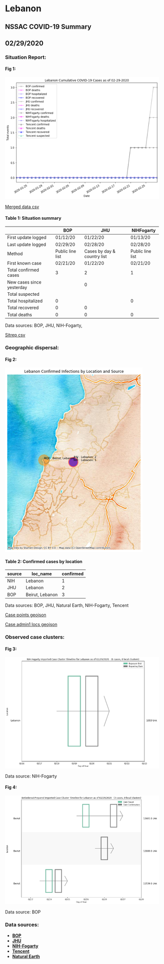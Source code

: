 # Lebanon
## NSSAC COVID-19 Summary
## 02/29/2020



### Situation Report:
#### Fig 1:
![Lebanon cases](../merged_histories/Lebanon_merged_histories.png)

[Merged data csv](https://github.com/SchlittDataSci/SchlittDataSci.github.io/blob/master/data/tables/Lebanon_merged_daily.csv)

#### Table 1: Situation summary


|                           | BOP              | JHU                         | NIHFogarty       |
|---------------------------|------------------|-----------------------------|------------------|
| First update logged       | 01/12/20         | 01/22/20                    | 01/13/20         |
| Last update logged        | 02/29/20         | 02/28/20                    | 02/28/20         |
| Method                    | Public line list | Cases by day & country list | Public line list |
| First known case          | 02/21/20         | 01/22/20                    | 02/21/20         |
| Total confirmed cases     | 3                | 2                           | 1                |
| New cases since yesterday |                  | 0                           |                  |
| Total suspected           |                  |                             |                  |
| Total hospitalized        | 0                |                             | 0                |
| Total recovered           | 0                | 0                           |                  |
| Total deaths              | 0                | 0                           | 0                |

Data sources: BOP, JHU, NIH-Fogarty, 


[Sitrep csv](https://github.com/SchlittDataSci/SchlittDataSci.github.io/blob/master/data/tables/Lebanon_sitrep.csv)

### Geographic dispersal:
#### Fig 2:
![Lebanon mapped](../case_locs/Lebanon_case_locs.png)

#### Table 2: Confirmed cases by location


| source   | loc_name        |   confirmed |
|----------|-----------------|-------------|
| NIH      | Lebanon         |           1 |
| JHU      | Lebanon         |           2 |
| BOP      | Beirut, Lebanon |           3 |

Data sources: BOP, JHU, Natural Earth, NIH-Fogarty, Tencent


[Case points geojson](https://github.com/SchlittDataSci/SchlittDataSci.github.io/blob/master/data/shapes/Lebanon_case_locs.geojson)

[Case admin1 locs geojson](https://github.com/SchlittDataSci/SchlittDataSci.github.io/blob/master/data/shapes/Lebanon_admin1_locs.geojson)

### Observed case clusters:
#### Fig 3:
![Lebanon cases](../cluster_analysis/Lebanon_imported_cases_NIHFogarty.png)



Data source: NIH-Fogarty


#### Fig 4:
![Lebanon cases](../cluster_analysis/Lebanon_imported_cases_BOP.png)



Data source: BOP


### Data sources:
* **[BOP](https://github.com/beoutbreakprepared/nCoV2019)**
* **[JHU](https://github.com/CSSEGISandData/COVID-19)** 
* **[NIH-Fogarty](https://docs.google.com/spreadsheets/d/1jS24DjSPVWa4iuxuD4OAXrE3QeI8c9BC1hSlqr-NMiU/edit#gid=1187587451)** 
* **[Tencent](https://news.qq.com/zt2020/page/feiyan.htm)**
* **[Natural Earth](https://www.naturalearthdata.com/forums/forum/natural-earth-map-data/cultural-vectors/admin-1-states-provinces-and-their-boundaries/)**

<!-- Global site tag (gtag.js) - Google Analytics -->
<script async src="https://www.googletagmanager.com/gtag/js?id=UA-158816269-1"></script>
<script>
  window.dataLayer = window.dataLayer || [];
  function gtag(){dataLayer.push(arguments);}
  gtag('js', new Date());

  gtag('config', 'UA-158816269-1');
</script>